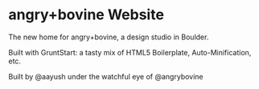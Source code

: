 # angry+bovine Website

The new home for angry+bovine, a design studio in Boulder.

Built with GruntStart: a tasty mix of HTML5 Boilerplate, Auto-Minification, etc.

Built by @aayush under the watchful eye of @angrybovine
